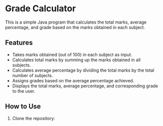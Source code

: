 # Grade Calculator

This is a simple Java program that calculates the total marks, average percentage, and grade based on the marks obtained in each subject.

## Features

- Takes marks obtained (out of 100) in each subject as input.
- Calculates total marks by summing up the marks obtained in all subjects.
- Calculates average percentage by dividing the total marks by the total number of subjects.
- Assigns grades based on the average percentage achieved.
- Displays the total marks, average percentage, and corresponding grade to the user.

## How to Use

1. Clone the repository:

